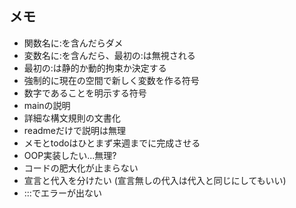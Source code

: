 ## メモ

* 関数名に:を含んだらダメ
* 変数名に:を含んだら、最初の:は無視される
* 最初の:は静的か動的拘束か決定する
* 強制的に現在の空間で新しく変数を作る符号
* 数字であることを明示する符号
* mainの説明
* 詳細な構文規則の文書化
* readmeだけで説明は無理
* メモとtodoはひとまず来週までに完成させる
* OOP実装したい...無理?
* コードの肥大化が止まらない
* 宣言と代入を分けたい (宣言無しの代入は代入と同じにしてもいい)
* :::でエラーが出ない